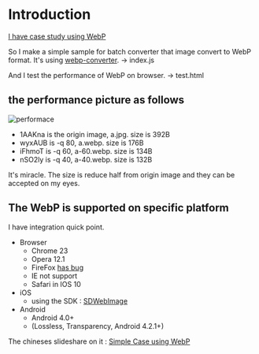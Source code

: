 # Introduction

[I have case study using WebP](https://www.slideshare.net/MacyKung/simple-case-using-webp)

So I make a simple sample for batch converter that image convert to WebP format.
It's using [webp-converter](https://github.com/scionoftech/webp-converter). -> index.js

And I test the performance of WebP on browser. -> test.html

## the performance picture as follows

![performace](https://goo.gl/HVglg3)

- 1AAKna is the origin image, a.jpg. size is 392B
- wyxAUB is -q 80, a.webp. size is 176B
- iFhmoT is -q 60, a-60.webp. size is 134B
- nSO2ly is -q 40, a-40.webp. size is 132B

It's miracle. The size is reduce half from origin image and they can be accepted on my eyes.

## The WebP is supported on specific platform

I have integration quick point.

- Browser
    - Chrome 23
    - Opera 12.1
    - FireFox [has bug](https://bugzilla.mozilla.org/show_bug.cgi?id=856375)
    - IE  not support
    - Safari in IOS 10
- iOS
    - using the SDK : [SDWebImage](https://github.com/rs/SDWebImage)
- Android
    - Android 4.0+
    - (Lossless, Transparency, Android 4.2.1+) 

The chineses slideshare on it : [Simple Case using WebP](https://www.slideshare.net/MacyKung/simple-case-using-webp)